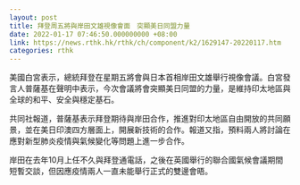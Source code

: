 ```yaml
---
layout: post
title: 拜登周五將與岸田文雄視像會面　突顯美日同盟力量
date: 2022-01-17 07:46:50.000000000 +08:00
link: https://news.rthk.hk/rthk/ch/component/k2/1629147-20220117.htm
categories: rthk
---
```


美國白宮表示，總統拜登在星期五將會與日本首相岸田文雄舉行視像會議。白宮發言人普薩基在聲明中表示，今次會議將會突顯美日同盟的力量，是維持印太地區與全球的和平、安全與穩定基石。

共同社報道，普薩基表示拜登期待與岸田合作，推進對印太地區自由開放的共同願景，並在美日印澳四方層面上，開展新技術的合作。報道又指，預料兩人將討論在應對新型肺炎疫情與氣候變化等問題上進一步合作。

岸田在去年10月上任不久與拜登通電話，之後在英國舉行的聯合國氣候會議期間短暫交談，但因應疫情兩人一直未能舉行正式的雙邊會晤。
